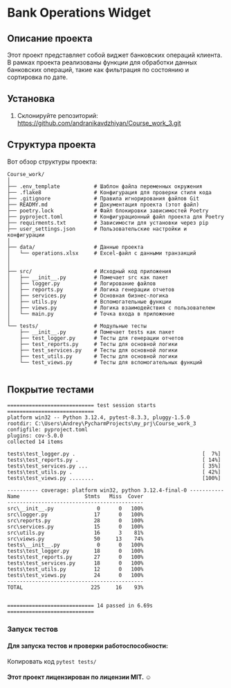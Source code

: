 # Bank Operations Widget

## Описание проекта

Этот проект представляет собой виджет банковских операций клиента. В рамках проекта реализованы функции для обработки данных банковских операций, такие как фильтрация по состоянию и сортировка по дате.

## Установка

1. Склонируйте репозиторий: https://github.com/andranikavdzhiyan/Course_work_3.git
   


 ##  Структура проекта

Вот обзор структуры проекта:

```plaintext
Course_work/
│
├── .env_template           # Шаблон файла переменных окружения
├── .flake8                 # Конфигурация для проверки стиля кода
├── .gitignore              # Правила игнорирования файлов Git
├── READMY.md               # Документация проекта (этот файл)
├── poetry.lock             # Файл блокировки зависимостей Poetry
├── pyproject.toml          # Конфигурационный файл проекта для Poetry
├── requirments.txt         # Зависимости для установки через pip
├── user_settings.json      # Пользовательские настройки и конфигурации
│
├── data/                   # Данные проекта
│   └── operations.xlsx     # Excel-файл с данными транзакций
│    
│
├── src/                    # Исходный код приложения
│   ├── __init__.py         # Помечает src как пакет
│   ├── logger.py           # Логирование файлов
│   ├── reports.py          # Логика генерации отчетов
│   ├── services.py         # Основная бизнес-логика
│   ├── utils.py            # Вспомогательные функции
│   ├── views.py            # Логика взаимодействия с пользователем
│   └── main.py             # Точка входа в приложение
│
└── tests/                  # Модульные тесты
    ├── __init__.py         # Помечает tests как пакет
    ├── test_logger.py      # Тесты для генерации отчетов
    ├── test_reports.py     # Тесты для основной логики
    ├── test_services.py    # Тесты для основной логики
    ├── test_utils.py       # Тесты для основной логики
    └── test_views.py       # Тесты для вспомогательных функций
    
```
## Покрытие тестами

```
============================ test session starts ============================
platform win32 -- Python 3.12.4, pytest-8.3.3, pluggy-1.5.0
rootdir: C:\Users\Andrey\PycharmProjects\my_prj\Course_work_3
configfile: pyproject.toml
plugins: cov-5.0.0
collected 14 items                                                                                                                                                                         

tests\test_logger.py .                                         [  7%]
tests\test_reports.py .                                        [ 14%]
tests\test_services.py ...                                     [ 35%]
tests\test_utils.py .                                          [ 42%]
tests\test_views.py ........                                   [100%]

---------- coverage: platform win32, python 3.12.4-final-0 -----------
Name                     Stmts   Miss  Cover
--------------------------------------------
src\__init__.py              0      0   100%
src\logger.py               17      0   100%
src\reports.py              28      0   100%
src\services.py             15      0   100%
src\utils.py                16      3    81%
src\views.py                50     13    74%
tests\__init__.py            0      0   100%
tests\test_logger.py        18      0   100%
tests\test_reports.py       27      0   100%
tests\test_services.py      18      0   100%
tests\test_utils.py         12      0   100%
tests\test_views.py         24      0   100%
--------------------------------------------
TOTAL                      225     16    93%


============================ 14 passed in 6.69s ============================
```

 
###  Запуск тестов

#### Для запуска тестов и проверки работоспособности:
Копировать код ```pytest tests/```

#### Этот проект лицензирован по лицензии MIT. ☺